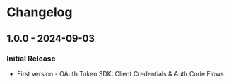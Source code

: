 # Changelog

## 1.0.0 - 2024-09-03
### Initial Release
- First version - OAuth Token SDK: Client Credentials & Auth Code Flows
